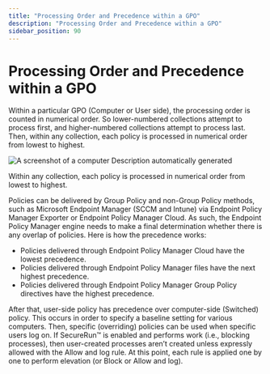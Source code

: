 ```yaml
---
title: "Processing Order and Precedence within a GPO"
description: "Processing Order and Precedence within a GPO"
sidebar_position: 90
---
```


# Processing Order and Precedence within a GPO

Within a particular GPO (Computer or User side), the processing order is counted in numerical order.
So lower-numbered collections attempt to process first, and higher-numbered collections attempt to
process last. Then, within any collection, each policy is processed in numerical order from lowest
to highest.

![A screenshot of a computer Description automatically generated](/images/endpointpolicymanager/leastprivilege/processing_order_and_precedence.webp)

Within any collection, each policy is processed in numerical order from lowest to highest.

Policies can be delivered by Group Policy and non-Group Policy methods, such as Microsoft Endpoint
Manager (SCCM and Intune) via Endpoint Policy Manager Exporter or Endpoint Policy Manager Cloud. As
such, the Endpoint Policy Manager engine needs to make a final determination whether there is any
overlap of policies. Here is how the precedence works:

- Policies delivered through Endpoint Policy Manager Cloud have the lowest precedence.
- Policies delivered through Endpoint Policy Manager files have the next highest precedence.
- Policies delivered through Endpoint Policy Manager Group Policy directives have the highest
  precedence.

After that, user-side policy has precedence over computer-side (Switched) policy. This occurs in
order to specify a baseline setting for various computers. Then, specific (overriding) policies can
be used when specific users log on. If SecureRun™ is enabled and performs work (i.e., blocking
processes), then user-created processes aren’t created unless expressly allowed with the Allow and
log rule. At this point, each rule is applied one by one to perform elevation (or Block or Allow and
log).
